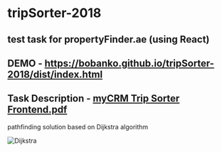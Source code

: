 # tripSorter-2018

## test task for propertyFinder.ae (using React)

## DEMO - https://bobanko.github.io/tripSorter-2018/dist/index.html

## Task Description - [myCRM Trip Sorter Frontend.pdf](https://github.com/bobanko/tripSorter/blob/master/myCRM_Trip%20Sorter_Frontend.pdf)

pathfinding solution based on Dijkstra algorithm

![Dijkstra](https://i.imgur.com/6r2cIU9.jpg)
